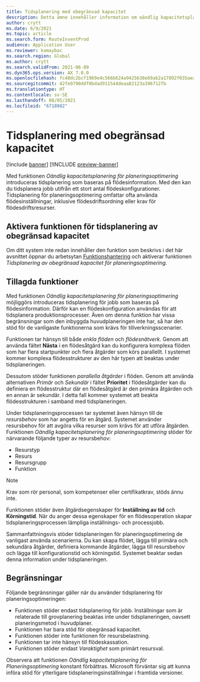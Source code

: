 ```yaml
---
title: Tidsplanering med obegränsad kapacitet
description: Detta ämne innehåller information om oändlig kapacitetsplanering för planeringsoptimering. Det beskriver även aktuella funktionsbegränsningar.
author: crytt
ms.date: 6/9/2021
ms.topic: article
ms.search.form: RouteInventProd
audience: Application User
ms.reviewer: kamaybac
ms.search.region: Global
ms.author: crytt
ms.search.validFrom: 2021-06-09
ms.dyn365.ops.version: AX 7.0.0
ms.openlocfilehash: fc40dc2bcf1969e4c566b624a9425638e69ab2a17892f035aeabb74068aadd14
ms.sourcegitcommit: 42fe9790ddf0bdad911544deaa82123a396712fb
ms.translationtype: HT
ms.contentlocale: sv-SE
ms.lasthandoff: 08/05/2021
ms.locfileid: "6718982"
---
```

# <a name="scheduling-with-infinite-capacity"></a>Tidsplanering med obegränsad kapacitet

[!include [banner](../../includes/banner.md)]
[!INCLUDE [preview-banner](../../includes/preview-banner.md)]

Med funktionen *Oändlig kapacitetsplanering för planeringsoptimering* introduceras tidsplanering som baseras på flödesinformation. Med den kan du tidsplanera jobb utifrån ett stort antal flödeskonfigurationer. Tidsplanering för planeringsoptimering omfattar ofta använda flödesinställningar, inklusive flödesdriftsordning eller krav för flödesdriftsresurser.

## <a name="turn-on-the-infinite-capacity-scheduling-feature"></a>Aktivera funktionen för tidsplanering av obegränsad kapacitet

Om ditt system inte redan innehåller den funktion som beskrivs i det här avsnittet öppnar du arbetsytan [Funktionshantering](../../../fin-ops-core/fin-ops/get-started/feature-management/feature-management-overview.md) och aktiverar funktionen *Tidsplanering av obegränsad kapacitet för planeringsoptimering*.

## <a name="added-functionality"></a>Tillagda funktioner

Med funktionen *Oändlig kapacitetsplanering för planeringsoptimering* möjliggörs introduceras tidsplanering för jobb som baseras på flödesinformation. Därför kan en flödeskonfiguration användas för att tidsplanera produktionsprocesser. Även om denna funktion har vissa begränsningar som den inbyggda huvudplaneringen inte har, så har den stöd för de vanligaste funktionerna som krävs för tillverkningsscenarier.

Funktionen tar hänsyn till både *enkla flöden* och *flödesnätverk*. Genom att använda fältet **Nästa** i en flödesåtgärd kan du konfigurera komplexa flöden som har flera startpunkter och flera åtgärder som körs parallellt. I systemet kommer komplexa flödesstrukturer av den här typen att beaktas under tidsplaneringen.

Dessutom stöder funktionen *parallella åtgärder* i flöden. Genom att använda alternativen *Primär* och *Sekundär* i fältet **Prioritet** i flödesåtgärder kan du definiera en flödesstruktur där en flödesåtgärd är den primära åtgärden och en annan är sekundär. I detta fall kommer systemet att beakta flödesstrukturen i samband med tidsplaneringen.

Under tidsplaneringsprocessen tar systemet även hänsyn till de *resursbehov* som har angetts för en åtgärd. Systemet använder resursbehov för att avgöra vilka resurser som krävs för att utföra åtgärden. Funktionen *Oändlig kapacitetsplanering för planeringsoptimering* stöder för närvarande följande typer av resursbehov:

- Resurstyp
- Resurs
- Resursgrupp
- Funktion

> [!NOTE]
> Krav som rör personal, som kompetenser eller certifikatkrav, stöds ännu inte.

Funktionen stöder även åtgärdsegenskaper för **Inställning av tid** och **Körningstid**. När du anger dessa egenskaper för en flödesoperation skapar tidsplaneringsprocessen lämpliga inställnings- och processjobb.

Sammanfattningsvis stöder tidsplaneringen för planeringsoptimering de vanligast använda scenarierna. Du kan skapa flödet, lägga till primära och sekundära åtgärder, definiera kommande åtgärder, lägga till resursbehov och lägga till konfigurationstid och körningstid. Systemet beaktar sedan denna information under tidsplaneringen.

## <a name="limitations"></a>Begränsningar

Följande begränsningar gäller när du använder tidsplanering för planeringsoptimeringen:

- Funktionen stöder endast tidsplanering för jobb. Inställningar som är relaterade till grovplanering beaktas inte under tidsplaneringen, oavsett planeringsmetod i huvudplaner.
- Funktionen har bara stöd för obegränsad kapacitet.
- Funktionen stöder inte funktionen för resursbelastning.
- Funktionen tar inte hänsyn till flödeskassation.
- Funktionen stöder endast *Varaktighet* som primärt resursval.

Observera att funktionen *Oändlig kapacitetsplanering för Planeringsoptimering* konstant förbättras. Microsoft förväntar sig att kunna införa stöd för ytterligare tidsplaneringsinställningar i framtida versioner.
